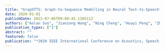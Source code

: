 ```yaml
---
title: "GraphTTS: Graph-to-Sequence Modelling in Neural Text-to-Speech"
date: 2020-01-01
publishDate: 2023-07-06T09:09:45.110511Z
authors: ["Aolan Sun", "Jianzong Wang", "Ning Cheng", "Huayi Peng", "Zhen Zeng", "Jing Xiao"]
publication_types: ["1"]
abstract: ""
featured: false
publication: "*2020 IEEE International Conference on Acoustics, Speech and Signal Processing, ICASSP 2020, Barcelona, Spain, May 4-8, 2020*"
---
```


